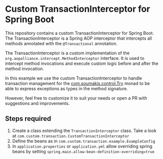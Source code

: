 # Custom TransactionInterceptor for Spring Boot

This repository contains a custom TransactionInterceptor for Spring Boot. The TransactionInterceptor
is a Spring AOP interceptor that intercepts all methods annotated with the `@Transactional`
annotation.

The TransactionInterceptor is a custom implementation of
the `org.aopalliance.intercept.MethodInterceptor` interface. It is used to intercept method
invocations and execute custom logic before and after the method invocation.

In this example we use the custom TransactionInterceptor to handle transaction management for
the [com.soumakis.control.Try](https://github.com/VassilisSoum/FunctionalUtils/blob/master/src/main/java/com/soumakis/control/Try.java)
monad to be able to express exceptions as types in the method signature.

However, feel free to customize it to suit your needs or open a PR with suggestions and improvements.

## Steps required

1. Create a class extending the `TransactionInterceptor` class. Take a look
   at `com.custom.transaction.CustomTransactionInterceptor`
2. Define the beans as in `com.custom.transaction.example.ExampleConfig`
3. In `application.properties` or `application.yml` allow overriding spring beans by
   setting `spring.main.allow-bean-definition-overriding=true`
